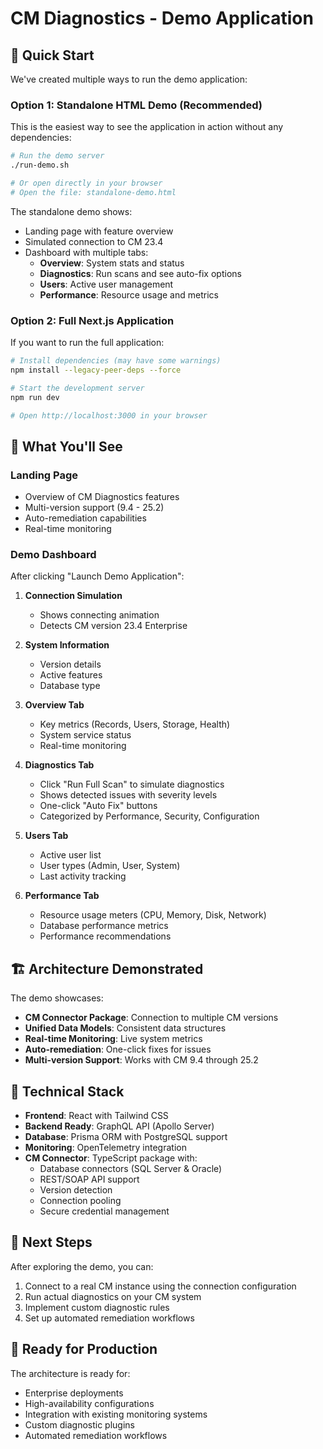 # CM Diagnostics - Demo Application

## 🚀 Quick Start

We've created multiple ways to run the demo application:

### Option 1: Standalone HTML Demo (Recommended)

This is the easiest way to see the application in action without any dependencies:

```bash
# Run the demo server
./run-demo.sh

# Or open directly in your browser
# Open the file: standalone-demo.html
```

The standalone demo shows:
- Landing page with feature overview
- Simulated connection to CM 23.4
- Dashboard with multiple tabs:
  - **Overview**: System stats and status
  - **Diagnostics**: Run scans and see auto-fix options
  - **Users**: Active user management
  - **Performance**: Resource usage and metrics

### Option 2: Full Next.js Application

If you want to run the full application:

```bash
# Install dependencies (may have some warnings)
npm install --legacy-peer-deps --force

# Start the development server
npm run dev

# Open http://localhost:3000 in your browser
```

## 📸 What You'll See

### Landing Page
- Overview of CM Diagnostics features
- Multi-version support (9.4 - 25.2)
- Auto-remediation capabilities
- Real-time monitoring

### Demo Dashboard
After clicking "Launch Demo Application":

1. **Connection Simulation**
   - Shows connecting animation
   - Detects CM version 23.4 Enterprise

2. **System Information**
   - Version details
   - Active features
   - Database type

3. **Overview Tab**
   - Key metrics (Records, Users, Storage, Health)
   - System service status
   - Real-time monitoring

4. **Diagnostics Tab**
   - Click "Run Full Scan" to simulate diagnostics
   - Shows detected issues with severity levels
   - One-click "Auto Fix" buttons
   - Categorized by Performance, Security, Configuration

5. **Users Tab**
   - Active user list
   - User types (Admin, User, System)
   - Last activity tracking

6. **Performance Tab**
   - Resource usage meters (CPU, Memory, Disk, Network)
   - Database performance metrics
   - Performance recommendations

## 🏗️ Architecture Demonstrated

The demo showcases:
- **CM Connector Package**: Connection to multiple CM versions
- **Unified Data Models**: Consistent data structures
- **Real-time Monitoring**: Live system metrics
- **Auto-remediation**: One-click fixes for issues
- **Multi-version Support**: Works with CM 9.4 through 25.2

## 🔧 Technical Stack

- **Frontend**: React with Tailwind CSS
- **Backend Ready**: GraphQL API (Apollo Server)
- **Database**: Prisma ORM with PostgreSQL support
- **Monitoring**: OpenTelemetry integration
- **CM Connector**: TypeScript package with:
  - Database connectors (SQL Server & Oracle)
  - REST/SOAP API support
  - Version detection
  - Connection pooling
  - Secure credential management

## 📝 Next Steps

After exploring the demo, you can:
1. Connect to a real CM instance using the connection configuration
2. Run actual diagnostics on your CM system
3. Implement custom diagnostic rules
4. Set up automated remediation workflows

## 🤝 Ready for Production

The architecture is ready for:
- Enterprise deployments
- High-availability configurations
- Integration with existing monitoring systems
- Custom diagnostic plugins
- Automated remediation workflows
